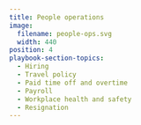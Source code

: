 ```yaml
---
title: People operations
image:
  filename: people-ops.svg
  width: 440
position: 4
playbook-section-topics:
  - Hiring
  - Travel policy
  - Paid time off and overtime
  - Payroll
  - Workplace health and safety
  - Resignation
---
```

